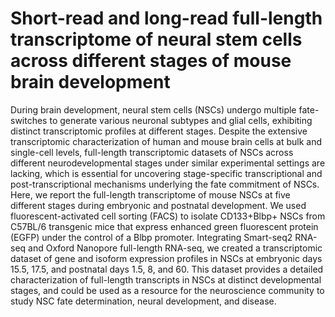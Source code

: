 # Short-read and long-read full-length transcriptome of neural stem cells across different stages of mouse brain development
During brain development, neural stem cells (NSCs) undergo multiple fate-switches to generate various neuronal subtypes and glial cells, exhibiting distinct transcriptomic profiles at different stages. Despite the extensive transcriptomic characterization of human and mouse brain cells at bulk and single-cell levels, full-length transcriptomic datasets of NSCs across different neurodevelopmental stages under similar experimental settings are lacking, which is essential for uncovering stage-specific transcriptional and post-transcriptional mechanisms underlying the fate commitment of NSCs. Here, we report the full-length transcriptome of mouse NSCs at five different stages during embryonic and postnatal development. We used fluorescent-activated cell sorting (FACS) to isolate CD133+Blbp+ NSCs from C57BL/6 transgenic mice that express enhanced green fluorescent protein (EGFP) under the control of a Blbp promoter. Integrating Smart-seq2 RNA-seq and Oxford Nanopore full-length RNA-seq, we created a transcriptomic dataset of gene and isoform expression profiles in NSCs at embryonic days 15.5, 17.5, and postnatal days 1.5, 8, and 60. This dataset provides a detailed characterization of full-length transcripts in NSCs at distinct developmental stages, and could be used as a resource for the neuroscience community to study NSC fate determination, neural development, and disease.
